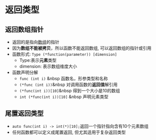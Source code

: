 # 返回类型

## 返回数组指针

- 返回的是指向[数组](c++-array.md)的指针
- 因为**数组不能被拷贝**，所以函数不能返回数组, 可以返回数组的指针或引用
- 函数形式: `Type (*function(parameter)) [dimension]`
  - Type:表示**元素**类型
  - dimension: 表示数组维度大小
- 函数声明分解
  - `func (int i)`  &nbsp  函数名，形参类型和名称
  - `(*func (int i))`&nbsp  对调用函数的**返回值**解引用
  - `(*func(int i))[10]`&nbsp 得到一个大小是10的数组
  - `int (*func(int i))[10]` &nbsp 声明元素类型
  
## 尾置返回类型
- `auto func(int i) -> int(*)[10];`返回一个指针指向含有10个元素数组
- 任何函数都可以定义成尾置返回, 但尤其适用于复杂返回类型